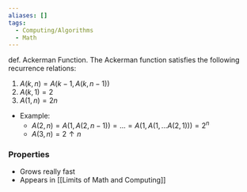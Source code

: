 ```yaml
---
aliases: []
tags:
  - Computing/Algorithms
  - Math
---
```

def. Ackerman Function. The Ackerman function satisfies the following recurrence relations:
1. $A(k,n)=A(k-1,A(k,n-1))$
2. $A(k,1)=2$
3. $A(1,n)=2n$
- Example:
	- $A(2,n)=A(1,A(2,n-1))=\dots=A(1,A(1,\dots A(2,1)))=2^n$
	- $A(3,n)=2\uparrow n$
### Properties
- Grows really fast
- Appears in [[Limits of Math and Computing]]
